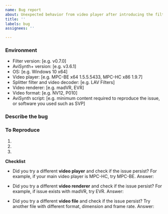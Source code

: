 ```yaml
---
name: Bug report
about: Unexpected behavior from video player after introducing the filter
title: ''
labels: bug
assignees: ''

---
```


### Environment
- Filter version: [e.g. v0.7.0]
- AviSynth+ version: [e.g. v3.6.1]
- OS: [e.g. Windows 10 x64]
- Video player: [e.g. MPC-BE x64 1.5.5.5433, MPC-HC x86 1.9.7]
- Splitter filter and video decoder: [e.g. LAV Filters]
- Video renderer: [e.g. madVR, EVR]
- Video format: [e.g. NV12, P010]
- AviSynth script: [e.g. minimum content required to reproduce the issue, or software you used such as SVP]

### Describe the bug
<!-- Summary of the unexpected behavior you are experiencing. -->

### To Reproduce
<!-- Exact steps to reproduce the issue -->
1.
2.
3.

**Checklist**
- Did you try a different **video player** and check if the issue persist? For example, if your main video player is MPC-HC, try MPC-BE.
Answer:

- Did you try a different **video renderer** and check if the issue persist? For example, if issue exists with madVR, try EVR.
Answer:

- Did you try a different **video file** and check if the issue persist? Try another file with different format, dimension and frame rate.
Answer:

<!--
You could enable logging and upload the log file to help diagnosis. Follow wiki https://github.com/CrendKing/avisynth_filter/wiki/How-to-enable-logging

You could upload screenshots if the issue is related to visual.

You could upload the video file if it is small enough, or you know how to cut and crop it. If you do, be sure to test the cut file before uploading.
-->
